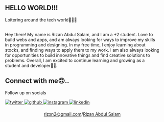 ## HELLO WORLD!!!

 <div align="left">Loitering around the tech world👨🏽‍💻</div>  
 <br>
 
Hey there! My name is Rizan Abdul Salam, and I am a +2 student. Love to build webs and apps, and am always looking for ways to improve my skills in programming and designing. In my free time, I enjoy learning about stocks, and finding ways to apply them to my work. I am also always looking for opportunities to build innovative things and find creative solutions to problems. Overall, I am excited to continue learning and growing as a student and developer✌🏽.


## Connect with me🙃..

Follow up on socials 

<a href="https://twitter.com/rizanabdulsalam" target="_blank">
<img src=https://img.shields.io/badge/twitter-%2300acee.svg?&style=for-the-badge&logo=twitter&logoColor=white alt=twitter style="margin-bottom: 5px;" />
</a>
<a href="https://github.com/RizanAbdulSalam" target="_blank">
<img src=https://img.shields.io/badge/github-%2324292e.svg?&style=for-the-badge&logo=github&logoColor=white alt=github style="margin-bottom: 5px;" />
</a>
<a href="https://instagram.com/rizanabdulsalam" target="_blank">
<img src=https://img.shields.io/badge/instagram-%23000000.svg?&style=for-the-badge&logo=instagram&logoColor=white alt=instagram style="margin-bottom: 5px;" />
</a>  
<a href="https://linkedin.com/in/rizan-abdul-salam-8b5252240/" target="_blank">
<img src=https://img.shields.io/badge/linkedin-%231E77B5.svg?&style=for-the-badge&logo=linkedin&logoColor=white alt=linkedin style="margin-bottom: 5px;" />

  
<br/>  

<br>
<div align="center">
<a href="mailto:rizxn2@gmail.com">rizxn2@gmail.com</a>/<a href="https://rizanabdulsalam.github.io/MyWebsite/index.html">Rizan Abdul Salam</a>
</div>
